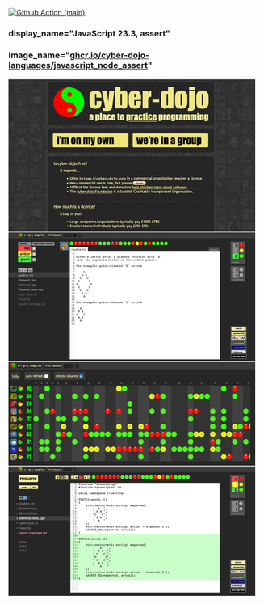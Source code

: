 [![Github Action (main)](https://github.com/cyber-dojo-start-points/javascript-assert/actions/workflows/main.yml/badge.svg)](https://github.com/cyber-dojo-start-points/javascript-assert/actions)

### display_name="JavaScript 23.3, assert"
### image_name="[ghcr.io/cyber-dojo-languages/javascript_node_assert](https://github.com/cyber-dojo-languages/javascript-assert/pkgs/container/javascript_node_assert)"

![cyber-dojo.org home page](https://github.com/cyber-dojo/cyber-dojo/blob/master/shared/home_page_snapshot.png)
